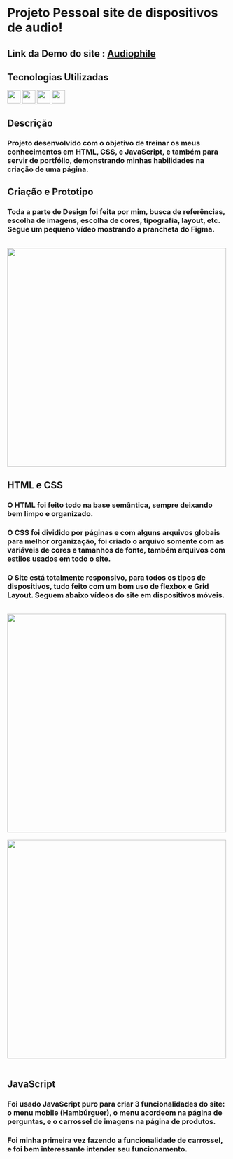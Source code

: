 # Projeto Pessoal site de dispositivos de audio!

## Link da Demo do site : [Audiophile](https://gustavocmonteiro.github.io/audiophile/)

## Tecnologias Utilizadas
<div>
  <a href="https://github.com/GustavoCMonteiro">
    <img height="30em" src="https://img.shields.io/badge/HTML5-E34F26?style=for-the-badge&logo=html5&logoColor=white"/>
    <img height="30em" src="https://img.shields.io/badge/CSS3-1572B6?style=for-the-badge&logo=css3&logoColor=white"/>
     <img height="30m" src="https://img.shields.io/badge/JavaScript-323330?style=for-the-badge&logo=javascript&logoColor=F7DF1E"/>
    <img height="30em" src="https://img.shields.io/badge/Figma-F24E1E?style=for-the-badge&logo=figma&logoColor=white"/>
  </a>
</div>  
  
 
## Descrição

### Projeto desenvolvido com o objetivo de treinar os meus conhecimentos em HTML, CSS, e JavaScript, e também para servir de portfólio, demonstrando minhas habilidades na criação de uma página.

## Criação e Prototipo

### Toda a parte de Design foi feita por mim, busca de referências, escolha de imagens, escolha de cores, tipografia, layout, etc. Segue um pequeno vídeo mostrando a prancheta do Figma.

<br>
<img height="500em" src="https://github.com/GustavoCMonteiro/audiophile/blob/main/src/github/audiophile%20figma.gif"/>
<br>

## HTML e CSS

### O HTML foi feito todo na base semântica, sempre deixando bem limpo e organizado. 

### O CSS foi dividido por páginas e com alguns arquivos globais para melhor organização, foi criado o arquivo somente com as variáveis de cores e tamanhos de fonte, também arquivos com estilos usados em todo o site.

### O Site está totalmente responsivo, para todos os tipos de dispositivos, tudo feito com um bom uso de flexbox e Grid Layout. Seguem abaixo vídeos do site em dispositivos móveis.

<br>
<div>
  <img height="500em" src="https://github.com/GustavoCMonteiro/audiophile/blob/main/src/github/audiophile%20mobile%20gif1.gif"/>
  &nbsp; &nbsp; &nbsp; &nbsp; &nbsp; &nbsp; &nbsp;
  <img height="500em" src="https://github.com/GustavoCMonteiro/audiophile/blob/main/src/github/audiophile%20mobile%20gif2.gif"/>
</div>
<br>

## JavaScript

### Foi usado JavaScript puro para criar 3 funcionalidades do site: o menu mobile (Hambúrguer), o menu acordeom na página de perguntas, e o carrossel de imagens na página de produtos.

### Foi minha primeira vez fazendo a funcionalidade de carrossel, e foi bem interessante intender seu funcionamento.
